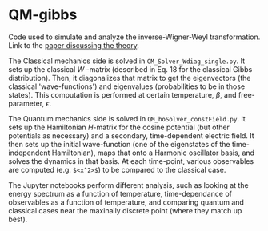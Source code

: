 # QM-gibbs
Code used to simulate and analyze the inverse-Wigner-Weyl transformation. Link to the [paper discussing the theory](https://arxiv.org/abs/2007.07264). 

The Classical mechanics side is solved in `CM_Solver_Wdiag_single.py`. It sets up the classical _W_ -matrix (described in Eq. 18 for the classical Gibbs distribution). Then, it diagonalizes that matrix to get the eigenvectors (the classical 'wave-functions') and eigenvalues (probabilities to be in those states). This computation is performed at certain temperature, $\beta$, and free-parameter, $\epsilon$. 

The Quantum mechanics side is solved in `QM_hoSolver_constField.py`. It sets up the Hamiltonian _H_-matrix for the cosine potential (but other potentials as necessary) and a secondary, time-dependent electric field. It then sets up the initial wave-function (one of the eigenstates of the time-independent Hamiltonian), maps that onto a Harmonic oscillator basis, and solves the dynamics in that basis. At each time-point, various observables are computed (e.g. `$<x^2>$`) to be compared to the classical case. 

The Jupyter notebooks perform different analysis, such as looking at the energy spectrum as a function of temperature, time-dependance of observables as a function of temperature, and comparing quantum and classical cases near the maxinally discrete point (where they match up best).  